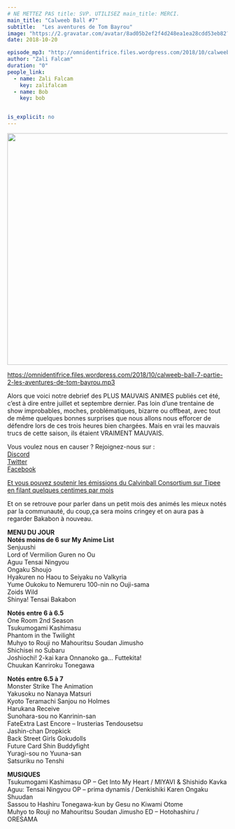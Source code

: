 ```yaml
---
# NE METTEZ PAS title: SVP. UTILISEZ main_title: MERCI.
main_title: "Calweeb Ball #7"
subtitle:  "Les aventures de Tom Bayrou"
image: "https://2.gravatar.com/avatar/8ad05b2ef2f4d248ea1ea28cdd53eb82?s=96&d=identicon&r=G"
date: 2018-10-20

episode_mp3: "http://omnidentifrice.files.wordpress.com/2018/10/calweeb-ball-7-partie-2-les-aventures-de-tom-bayrou.mp3"
author: "Zali Falcam"
duration: "0"
people_link: 
  - name: Zali Falcam
    key: zalifalcam
  - name: Bob
    key: bob


is_explicit: no
---
```


<PodcastHeader/>

<!-- ECRIRE LA DESCRIPTION DE L'EPISODE SOUS CETTE LIGNE -->
<p><img class="alignnone size-full wp-image-143" src="https://calvinballradio.files.wordpress.com/2018/10/c7.jpg" alt="" width="645" height="528" srcset="https://calvinballradio.files.wordpress.com/2018/10/c7.jpg 645w, https://calvinballradio.files.wordpress.com/2018/10/c7.jpg?w=150&amp;h=123 150w, https://calvinballradio.files.wordpress.com/2018/10/c7.jpg?w=300&amp;h=246 300w"></p>
<p><a href="https://omnidentifrice.files.wordpress.com/2018/10/calweeb-ball-7-partie-2-les-aventures-de-tom-bayrou.mp3">https://omnidentifrice.files.wordpress.com/2018/10/calweeb-ball-7-partie-2-les-aventures-de-tom-bayrou.mp3</a></p>
<p>Alors que voici notre debrief des PLUS MAUVAIS ANIMES publiés cet été, c’est à dire entre juillet et septembre dernier. Pas loin d’une trentaine de show improbables, moches, problématiques, bizarre ou offbeat, avec tout de même quelques bonnes surprises que nous allons nous efforcer de défendre lors de ces trois heures bien chargées. Mais en vrai les mauvais trucs de cette saison, ils étaient VRAIMENT MAUVAIS.</p>
<p>Vous voulez nous en causer ? Rejoignez-nous sur :<br>
<a href="http://discordapp.com/invite/4RnA9v7" rel="noopener">Discord</a><br>
<a href="https://twitter.com/Calvinball_FM?lang=fr" rel="noopener">Twitter</a><br>
<a href="https://www.facebook.com/CalvinballRadio/?ref=bookmarks" rel="noopener">Facebook</a></p>
<p><a href="https://fr.tipeee.com/calvinball" rel="noopener">Et vous pouvez soutenir les émissions du Calvinball Consortium sur Tipee en filant quelques centimes par mois</a></p>
<p>Et on se retrouve pour parler dans un petit mois des animés les mieux notés par la communauté, du coup,ça sera moins cringey et on aura pas à regarder Bakabon à nouveau.</p>
<p><strong>MENU DU JOUR</strong><br>
<strong>Notés moins de 6 sur My Anime List</strong><br>
Senjuushi<br>
Lord of Vermilion Guren no Ou<br>
Aguu Tensai Ningyou<br>
Ongaku Shoujo<br>
Hyakuren no Haou to Seiyaku no Valkyria<br>
Yume Oukoku to Nemureru 100-nin no Ouji-sama<br>
Zoids Wild<br>
Shinya! Tensai Bakabon</p>
<p><strong>Notés entre 6 à 6.5</strong><br>
One Room 2nd Season<br>
Tsukumogami Kashimasu<br>
Phantom in the Twilight<br>
Muhyo to Rouji no Mahouritsu Soudan Jimusho<br>
Shichisei no Subaru<br>
Joshiochi! 2-kai kara Onnanoko ga… Futtekita!<br>
Chuukan Kanriroku Tonegawa</p>
<p><strong>Notés entre 6.5 à 7</strong><br>
Monster Strike The Animation<br>
Yakusoku no Nanaya Matsuri<br>
Kyoto Teramachi Sanjou no Holmes<br>
Harukana Receive<br>
Sunohara-sou no Kanrinin-san<br>
FateExtra Last Encore – Irusterias Tendousetsu<br>
Jashin-chan Dropkick<br>
Back Street Girls Gokudolls<br>
Future Card Shin Buddyfight<br>
Yuragi-sou no Yuuna-san<br>
Satsuriku no Tenshi</p>
<p><strong>MUSIQUES </strong><br>
Tsukumogami Kashimasu OP – Get Into My Heart / MIYAVI &amp; Shishido Kavka<br>
Aguu: Tensai Ningyou OP – prima dynamis / Denkishiki Karen Ongaku Shuudan<br>
Sassou to Hashiru Tonegawa-kun by Gesu no Kiwami Otome<br>
Muhyo to Rouji no Mahouritsu Soudan Jimusho ED – Hotohashiru / ORESAMA</p>


